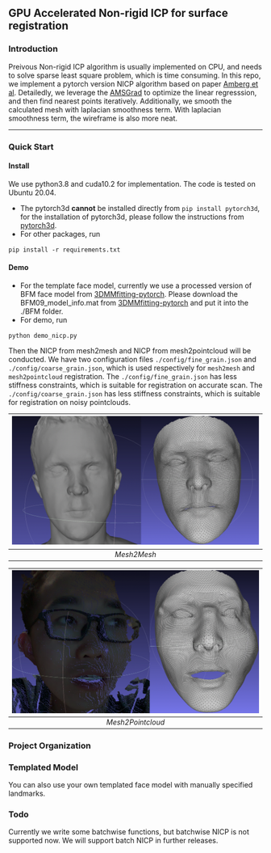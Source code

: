 ## GPU Accelerated Non-rigid ICP for surface registration

### Introduction
Preivous Non-rigid ICP algorithm is usually implemented on CPU, and needs to solve sparse least square problem, which is time consuming. 
In this repo, we implement a pytorch version NICP algorithm based on paper [Amberg et al](https://gravis.dmi.unibas.ch/publications/2007/CVPR07_Amberg.pdf).
Detailedly, we leverage the [AMSGrad](https://arxiv.org/abs/1904.09237) to optimize the linear regresssion, and then find nearest points iteratively.
Additionally, we smooth the calculated mesh with laplacian smoothness term. With laplacian smoothness term, the wireframe is also more neat.

------

### Quick Start
#### Install
We use python3.8 and cuda10.2 for implementation. The code is tested on Ubuntu 20.04.
- The pytorch3d **cannot** be installed directly from ```pip install pytorch3d```, for the installation of pytorch3d, please follow the instructions from [pytorch3d](https://github.com/facebookresearch/pytorch3d/blob/main/INSTALL.md).
- For other packages, run
```
pip install -r requirements.txt
```
#### Demo
- For the template face model, currently we use a processed version of BFM face model from [3DMMfitting-pytorch](https://github.com/ascust/3DMM-Fitting-Pytorch). Please download the BFM09_model_info.mat from [3DMMfitting-pytorch](https://github.com/ascust/3DMM-Fitting-Pytorch) and put it into the ./BFM folder.
- For demo, run 
```
python demo_nicp.py
```
Then the NICP from mesh2mesh and NICP from mesh2pointcloud will be conducted. We have two configuration files `./config/fine_grain.json`  and `./config/coarse_grain.json`, which is used respectively for `mesh2mesh` and `mesh2pointcloud` registration. The `./config/fine_grain.json` has less stiffness constraints, which is suitable for registration on accurate scan. The `./config/coarse_grain.json` has less stiffness constraints, which is suitable for registration on noisy pointclouds. 

| ![mesh2mesh](img/mesh2mesh.png) |
|:--:| 
| *Mesh2Mesh* |

| ![mesh2pointcloud](img/mesh2pointcloud.png) |
|:--:| 
| *Mesh2Pointcloud* |


### Project Organization

### Templated Model
You can also use your own templated face model with manually specified landmarks.

### Todo
Currently we write some batchwise functions, but batchwise NICP is not supported now. We will support batch NICP in further releases.
